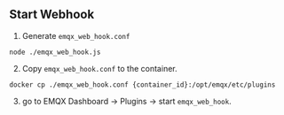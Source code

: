 ## Start Webhook
1. Generate `emqx_web_hook.conf` 
```
node ./emqx_web_hook.js
```
2. Copy `emqx_web_hook.conf` to the container.
```
docker cp ./emqx_web_hook.conf {container_id}:/opt/emqx/etc/plugins
```
3. go to EMQX Dashboard -> Plugins -> start `emqx_web_hook`.
